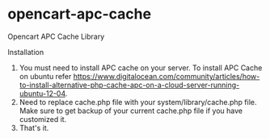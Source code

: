 opencart-apc-cache
==================

Opencart APC Cache Library

Installation

1. You must need to install APC cache on your server. To install APC Cache on ubuntu refer https://www.digitalocean.com/community/articles/how-to-install-alternative-php-cache-apc-on-a-cloud-server-running-ubuntu-12-04.
2. Need to replace cache.php file with your system/library/cache.php file. Make sure to get backup of your current cache.php file if you have customized it.
3. That's it. 
